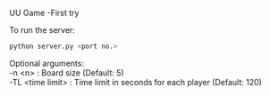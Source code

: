 UU Game -First try

To run the server:
```bash
python server.py <port no.>
```

Optional arguments:  
-n \<n> : Board size (Default: 5)  
-TL \<time limit> : Time limit in seconds for each player (Default: 120) 
 
